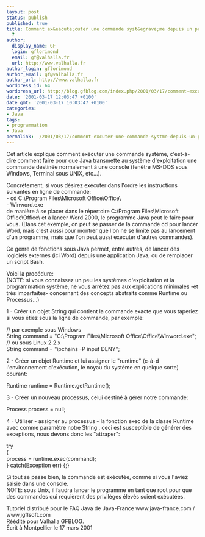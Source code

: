 ```yaml
---
layout: post
status: publish
published: true
title: Comment ex&eacute;cuter une commande syst&egrave;me depuis un programme Java
  ?
author:
  display_name: GF
  login: gflorimond
  email: gf@valhalla.fr
  url: http://www.valhalla.fr
author_login: gflorimond
author_email: gf@valhalla.fr
author_url: http://www.valhalla.fr
wordpress_id: 64
wordpress_url: http://blog.gfblog.com/index.php/2001/03/17/comment-excuter-une-commande-systme-depuis-un-programme-java/
date: '2001-03-17 12:03:47 +0100'
date_gmt: '2001-03-17 10:03:47 +0100'
categories:
- Java
tags:
- programmation
- Java
permalink:  /2001/03/17/comment-excuter-une-commande-systme-depuis-un-programme-java/
---
```

<p>Cet article explique comment ex&eacute;cuter une commande syst&egrave;me, c'est-&agrave;-dire comment faire pour que Java transmette au syst&egrave;me d'exploitation une commande destin&eacute;e normalement &agrave; une console (fen&ecirc;tre MS-DOS sous Windows, Terminal sous UNIX, etc...).</p>
<p>Concr&egrave;tement, si vous d&eacute;sirez ex&eacute;cuter dans l'ordre les instructions suivantes en ligne de commande:<br />
  - <span class="Code">cd C:\Program Files\Microsoft Office\Office\</span><br />
  - <span class="Code">Winword.exe</span><br />
  de mani&egrave;re &agrave; se placer dans le r&eacute;pertoire C:\Program Files\Microsoft Office\Office\ et &agrave; lancer Word 2000, le programme Java peut le faire pour vous. (Dans cet exemple, on peut se passer de la commande cd pour lancer Word, mais c'est aussi pour montrer que l'on ne se limite pas au lancement d'un programme, mais que l'on peut aussi ex&eacute;cuter d'autres commandes).</p>
<p>Ce genre de fonctions sous Java permet, entre autres, de lancer des logiciels externes (ici Word) depuis une application Java, ou de remplacer un script Bash.</p>
<p>Voici la proc&eacute;dure:<br />
  (NOTE: si vous connaissez un peu les syst&egrave;mes d'exploitation et la programmation syst&egrave;me, ne vous arr&ecirc;tez pas aux explications minimales -et tr&egrave;s imparfaites- concernant des concepts abstraits comme Runtime ou Processus...)</p>
<p>1 - Cr&eacute;er un objet String qui contient la commande exacte que vous taperiez si vous &eacute;tiez sous la ligne de commande, par exemple:</p>
<p class="Code">// par exemple sous Windows<br />
  String command = &quot;C:\Program Files\Microsoft Office\Office\Winword.exe&quot;;<br />
  // ou sous Linux 2.2.x<br />
String command = &quot;ipchains -P input DENY&quot;;</p>
<p>2 - Cr&eacute;er un objet Runtime et lui assigner le &quot;runtime&quot; (c-&agrave;-d l'environnement d'ex&eacute;cution, le noyau du syst&egrave;me en quelque sorte) courant:</p>
<p class="Code">Runtime runtime = Runtime.getRuntime();</p>
<p>3 - Cr&eacute;er un nouveau processus, celui destin&eacute; &agrave; g&eacute;rer notre commande:</p>
<p class="Code">Process process = null;</p>
<p>4 - Utiliser - assigner au processus - la fonction exec de la classe Runtime avec comme param&egrave;tre notre String , ceci est susceptible de g&eacute;n&eacute;rer des exceptions, nous devons donc les &quot;attraper&quot;:</p>
<p class="Code">try<br />
  {<br />
  process = runtime.exec(command);<br />
} catch(Exception err) {;}</p>
<p>Si tout se passe bien, la commande est ex&eacute;cut&eacute;e, comme si vous l'aviez saisie dans une console.<br />
  NOTE: sous Unix, il faudra lancer le programme en tant que root pour que des commandes qui requi&egrave;rent des privil&egrave;ges &eacute;lev&eacute;s soient ex&eacute;cut&eacute;es.</p>
<p>Tutoriel distribu&eacute; pour le FAQ Java de Java-France www.java-france.com / www.jgflsoft.com<br />
  R&eacute;&eacute;dit&eacute; pour Valhalla GFBLOG. <br />
  &Eacute;crit &agrave; Montpellier le 17 mars 2001</p>
